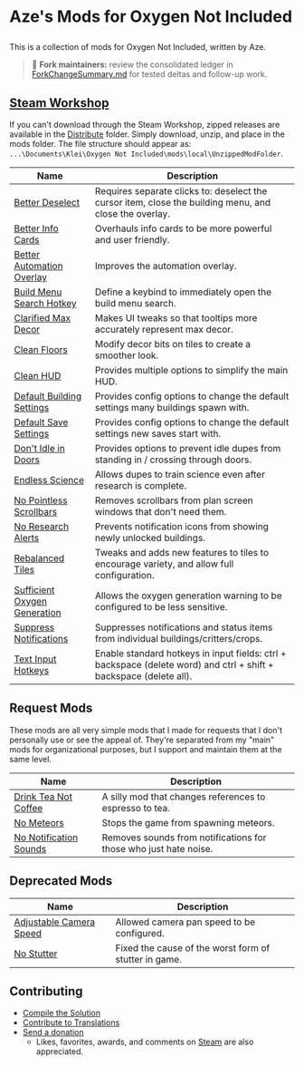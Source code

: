# Aze's Mods for Oxygen Not Included</p>

This is a collection of mods for Oxygen Not Included, written by Aze.

> 📌 **Fork maintainers:** review the consolidated ledger in [ForkChangeSummary.md](ForkChangeSummary.md) for tested deltas and follow-up work.

## [Steam Workshop](https://steamcommunity.com/profiles/76561198044590606/myworkshopfiles/?appid=457140)

If you can't download through the Steam Workshop, zipped releases are available in the [Distribute](https://github.com/AzeTheGreat/ONI-Mods/tree/master/Distribute) folder.  Simply download, unzip, and place in the mods folder.  The file structure should appear as: `...\Documents\Klei\Oxygen Not Included\mods\local\UnzippedModFolder`.

|**Name**|**Description**|
|---|---|
|[Better Deselect](https://steamcommunity.com/sharedfiles/filedetails/?id=1870696175)|Requires separate clicks to: deselect the cursor item, close the building menu, and close the overlay.|
|[Better Info Cards](https://steamcommunity.com/sharedfiles/filedetails/?id=1960947963)|Overhauls info cards to be more powerful and user friendly.|
|[Better Automation Overlay](https://steamcommunity.com/sharedfiles/filedetails/?id=1878896484)|Improves the automation overlay.|
|[Build Menu Search Hotkey](https://steamcommunity.com/sharedfiles/filedetails/?id=3164212090)|Define a keybind to immediately open the build menu search.|
|[Clarified Max Decor](https://steamcommunity.com/sharedfiles/filedetails/?id=2169776807)|Makes UI tweaks so that tooltips more accurately represent max decor.|
|[Clean Floors](https://steamcommunity.com/sharedfiles/filedetails/?id=1937854017)|Modify decor bits on tiles to create a smoother look.|
|[Clean HUD](https://steamcommunity.com/sharedfiles/filedetails/?id=1909037839)|Provides multiple options to simplify the main HUD.|
|[Default Building Settings](https://steamcommunity.com/sharedfiles/filedetails/?id=1989737447)|Provides config options to change the default settings many buildings spawn with.|
|[Default Save Settings](https://steamcommunity.com/sharedfiles/filedetails/?id=2033314981)|Provides config options to change the default settings new saves start with.|
|[Don't Idle in Doors](https://steamcommunity.com/sharedfiles/filedetails/?id=2154537340)|Provides options to prevent idle dupes from standing in / crossing through doors.|
|[Endless Science](https://steamcommunity.com/sharedfiles/filedetails/?id=1964613307)|Allows dupes to train science even after research is complete.|
|[No Pointless Scrollbars](https://steamcommunity.com/sharedfiles/filedetails/?id=1959130035)|Removes scrollbars from plan screen windows that don't need them.|
|[No Research Alerts](https://steamcommunity.com/sharedfiles/filedetails/?id=1872885565)|Prevents notification icons from showing newly unlocked buildings.|
|[Rebalanced Tiles](https://steamcommunity.com/sharedfiles/filedetails/?id=1906094571)|Tweaks and adds new features to tiles to encourage variety, and allow full configuration.|
|[Sufficient Oxygen Generation](https://steamcommunity.com/sharedfiles/filedetails/?id=1887869179)|Allows the oxygen generation warning to be configured to be less sensitive.|
|[Suppress Notifications](https://steamcommunity.com/sharedfiles/filedetails/?id=1832319118)|Suppresses notifications and status items from individual buildings/critters/crops.|
|[Text Input Hotkeys](https://steamcommunity.com/sharedfiles/filedetails/?id=3165114076)|Enable standard hotkeys in input fields: ctrl + backspace (delete word) and ctrl + shift + backspace (delete all).|

## Request Mods

These mods are all very simple mods that I made for requests that I don't personally use or see the appeal of.  They're separated from my "main" mods for organizational purposes, but I support and maintain them at the same level.

|**Name**|**Description**|
|---|---|
|[Drink Tea Not Coffee](https://steamcommunity.com/sharedfiles/filedetails/?id=1969458444)|A silly mod that changes references to espresso to tea.|
|[No Meteors](https://steamcommunity.com/sharedfiles/filedetails/?id=1962090267)|Stops the game from spawning meteors.|
|[No Notification Sounds](https://steamcommunity.com/sharedfiles/filedetails/?id=1882035088)|Removes sounds from notifications for those who just hate noise.|

## Deprecated Mods
|**Name**|**Description**|
|---|---|
|[Adjustable Camera Speed](https://steamcommunity.com/sharedfiles/filedetails/?id=1845747605)|Allowed camera pan speed to be configured.|
|[No Stutter](https://steamcommunity.com/sharedfiles/filedetails/?id=2334665698)|Fixed the cause of the worst form of stutter in game.|

## Contributing
- [Compile the Solution](src)
- [Contribute to Translations](Translations)
- [Send a donation](https://ko-fi.com/aze_tg)
  - Likes, favorites, awards, and comments on [Steam](https://steamcommunity.com/profiles/76561198044590606/myworkshopfiles/?appid=457140) are also appreciated.